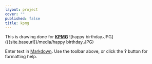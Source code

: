 ```yaml
---
layout: project
cover: ""
published: false
title: kpmg
---
```


This is drawing done for **[KPMG](http://www.kpmg.com/lu/en/pages/default.aspx)**
![happy birthday.JPG]({{site.baseurl}}/media/happy birthday.JPG)

Enter text in [Markdown](http://daringfireball.net/projects/markdown/). Use the toolbar above, or click the **?** button for formatting help.
